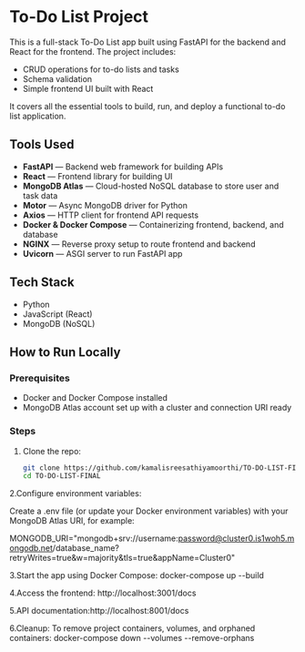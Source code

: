 # To-Do List Project

This is a full-stack To-Do List app built using FastAPI for the backend and React for the frontend. The project includes:

- CRUD operations for to-do lists and tasks
- Schema validation
- Simple frontend UI built with React

It covers all the essential tools to build, run, and deploy a functional to-do list application.

## Tools Used

- **FastAPI** — Backend web framework for building APIs
- **React** — Frontend library for building UI
- **MongoDB Atlas** — Cloud-hosted NoSQL database to store user and task data
- **Motor** — Async MongoDB driver for Python
- **Axios** — HTTP client for frontend API requests
- **Docker & Docker Compose** — Containerizing frontend, backend, and database
- **NGINX** — Reverse proxy setup to route frontend and backend
- **Uvicorn** — ASGI server to run FastAPI app

## Tech Stack

- Python
- JavaScript (React)
- MongoDB (NoSQL)

## How to Run Locally

### Prerequisites

- Docker and Docker Compose installed
- MongoDB Atlas account set up with a cluster and connection URI ready

### Steps

1. Clone the repo:

   ```bash
   git clone https://github.com/kamalisreesathiyamoorthi/TO-DO-LIST-FINAL.git
   cd TO-DO-LIST-FINAL

2.Configure environment variables:

Create a .env file (or update your Docker environment variables) with your MongoDB Atlas URI, for example:

MONGODB_URI="mongodb+srv://username:password@cluster0.is1woh5.mongodb.net/database_name?retryWrites=true&w=majority&tls=true&appName=Cluster0"

3.Start the app using Docker Compose: docker-compose up --build

4.Access the frontend: http://localhost:3001/docs

5.API documentation:http://localhost:8001/docs

6.Cleanup:
To remove project containers, volumes, and orphaned containers: docker-compose down --volumes --remove-orphans


